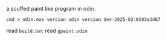 a scuffed paint like program in odin.

`cmd
    > odin.exe version
    odin version dev-2025-02:0683a3d67
`

read `build.bat`
read `gpaint.odin`

